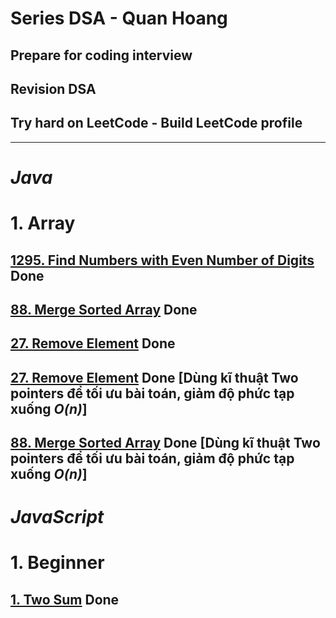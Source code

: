 # Series DSA - Quan Hoang

## Prepare for coding interview

## Revision DSA

## Try hard on LeetCode - Build LeetCode profile

---
# ***Java***
# 1. Array

## [1295. Find Numbers with Even Number of Digits](https://leetcode.com/problems/find-numbers-with-even-number-of-digits/description/) Done

## [88. Merge Sorted Array](https://leetcode.com/problems/merge-sorted-array/description/) Done

## [27. Remove Element](https://leetcode.com/problems/remove-element/description/) Done

## [27. Remove Element](https://leetcode.com/problems/remove-element/description/) Done [Dùng kĩ thuật Two pointers để tối ưu bài toán, giảm độ phức tạp xuống ***O(n)***]
## [88. Merge Sorted Array](https://leetcode.com/problems/merge-sorted-array/description/) Done [Dùng kĩ thuật Two pointers để tối ưu bài toán, giảm độ phức tạp xuống ***O(n)***]

# ***JavaScript***
# 1. Beginner 
## [1. Two Sum](https://leetcode.com/problems/two-sum/description/?source=submission-ac) Done